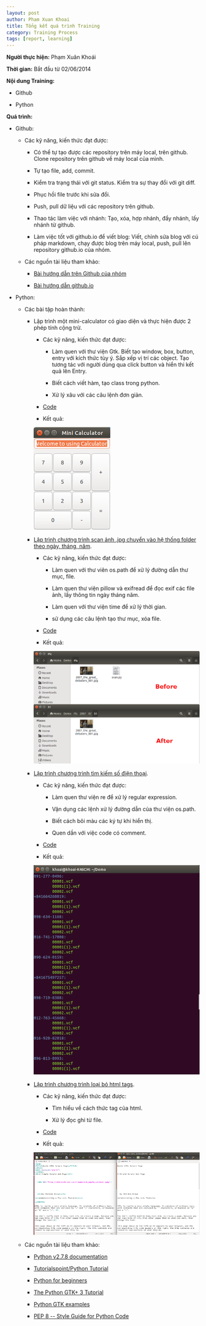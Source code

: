 ```yaml
---
layout: post
author: Pham Xuan Khoai
title: Tổng kết quá trình Training
category: Training Process
tags: [report, learning]
---
```

**Người thực hiện:** Phạm Xuân Khoái

**Thời gian:** Bắt đầu từ 02/06/2014

**Nội dung Training:**

* Github

* Python

<!-- more -->

**Quá trình:**

* Github:

  - Các kỹ năng, kiến thức đạt được:

    + Có thể tự tạo được các repository trên máy local, trên github. Clone repository trên github về máy local của mình.

    + Tự tạo file, add, commit.

    + Kiểm tra trạng thái với git status. Kiểm tra sự thay đổi với git diff.

    + Phục hồi file trước khi sửa đổi.

    + Push, pull dữ liệu với các repository trên github.

    + Thao tác làm việc với nhánh: Tạo, xóa, hợp nhánh, đẩy nhánh, lấy nhánh từ github.

    + Làm việc tốt với github.io để viết blog: Viết, chỉnh sửa blog với cú pháp markdown, chạy được blog trên máy local, push, pull lên repository github.io của nhóm.

  - Các nguồn tài liệu tham khảo:

    + [Bài hướng dẫn trên Github của nhóm](https://github.com/MHST14-13-Mizu/Mizu-Utility/blob/master/Guide/H%C6%B0%E1%BB%9Bng%20d%E1%BA%ABn%20s%E1%BB%AD%20d%E1%BB%A5ng%20Git.md)

    + [Bài hướng dẫn github.io](https://github.com/MHST14-13-Mizu/mhst14-13-mizu.github.io/wiki)

* Python:

  - Các bài tập hoàn thành:

    + Lập trình một mini-calculator có giao diện và thực hiện được 2 phép tính cộng trừ. 

      - Các kỹ năng, kiến thức đạt được:

        + Làm quen với thư viện Gtk. Biết tạo window, box, button, entry với kích thức tùy ý. Sắp xếp vị trí các object. Tạo tương tác với người dùng qua click button và hiển thi kết quả lên Entry.

        + Biết cách viết hàm, tạo class trong python.

        + Xử lý xâu với các câu lệnh đơn giản.

      - [Code](https://github.com/MHST14-13-Mizu/Mizu-Training/blob/master/2014-06-08-calculator/khoai-2014-06-12-calculator.py)

      - Kết quả:

      ![Giao diện Mini Calculator](/assets/images/khoai-mini-calculator.png)

    + [Lập trình chương trình scan ảnh .jpg chuyển vào hệ thống folder theo ngày, tháng, năm](https://github.com/MHST14-13-Mizu/Mizu-Training/issues/3).

      - Các kỹ năng, kiến thức đạt được:

        + Làm quen với thư viên os.path để xử lý đường dẫn thư mục, file.

        + Làm quen thư viện pillow và exifread để đọc exif các file ảnh, lấy thông tin ngày tháng năm.

        + Làm quen với thư viện time để xử lý thời gian.

        + sử dụng các câu lệnh tạo thư mục, xóa file.

      - [Code](https://github.com/MHST14-13-Mizu/Mizu-Training/blob/master/2014-06-18-scan-jpg/khoai-scanjpg.py)

      - Kết quả:

      ![Kết quả trước và sau khi chạy chương trình](/assets/images/khoai-scanjpg.png)

    + [Lập trình chương trình tìm kiếm số điện thoại](https://github.com/MHST14-13-Mizu/Mizu-Training/issues/4).

      - Các kỹ năng, kiến thức đạt được:

        + Làm quen thư viện re để xử lý regular expression.

        + Vận dụng các lệnh xử lý đường dẫn của thư viện os.path.

        + Biết cách bôi màu các ký tự khi hiển thị.

        + Quen dần với việc code có comment.

      - [Code](https://github.com/MHST14-13-Mizu/Mizu-Training/blob/master/2014-06-30-vcard/khoai-2014-06-30-vcard.py)

      - Kết quả:

      ![Kết quả hiển thị danh sách số điện thoại và tên file trùng](/assets/images/khoai-vcard.png)

    + [Lập trình chương trình loại bỏ html tags](https://github.com/MHST14-13-Mizu/Mizu-Training/issues/9).

      - Các kỹ năng, kiến thức đạt được:

        + Tìm hiểu về cách thức tag của html.

        + Xử lý đọc ghi từ file.

      - [Code](https://github.com/MHST14-13-Mizu/Mizu-Training/blob/master/2014-06-27-html-stripper/khoai-2014-06-27-html-stripper.py)

      - Kết quả:

      ![So sánh file html gốc và file plain text](/assets/images/khoai-html-stipper.png)

  - Các nguồn tài liệu tham khảo:

    + [Python v2.7.8 documentation](https://docs.python.org/2/)

    + [Tutorialspoint/Python Tutorial](http://www.tutorialspoint.com/python/)

    + [Python for beginners](http://www.pythonforbeginners.com/)

    + [The Python GTK+ 3 Tutorial](http://python-gtk-3-tutorial.readthedocs.org/en/latest/)

    + [Python GTK examples](http://digitaloctave.co.uk/pages/gtk3/index.htm)

    + [PEP 8 -- Style Guide for Python Code](http://legacy.python.org/dev/peps/pep-0008/)
